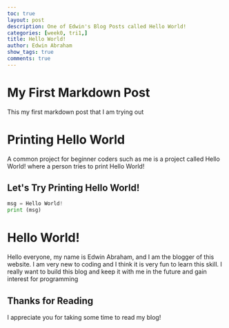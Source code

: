 ```yaml
---
toc: true
layout: post
description: One of Edwin's Blog Posts called Hello World!
categories: [week0, tri1,]
title: Hello World!
author: Edwin Abraham
show_tags: true
comments: true
---
```

# My First Markdown Post

This my first markdown post that I am trying out

# Printing Hello World

A common project for beginner coders such as me is a project called Hello World! where a person tries to print Hello World!

## Let's Try Printing Hello World!
```python
msg = Hello World!
print (msg)
```

# Hello World!
Hello everyone, my name is Edwin Abraham, and I am the blogger of this website. I am very new to coding and I think it is very fun to learn this skill. I really want to build this blog and keep it with me in the future and gain interest for programming

## Thanks for Reading
I appreciate you for taking some time to read my blog!